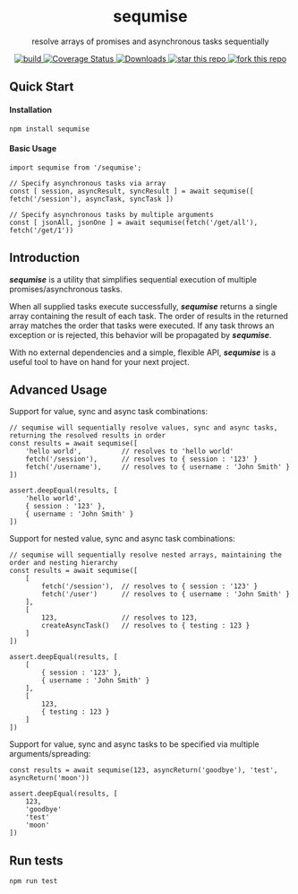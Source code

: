<h1 align="center">sequmise</h1>
<p align="center">resolve arrays of promises and asynchronous tasks sequentially</p>

<p align="center">
    <a href="https://travis-ci.org/dacredenny/js-sequmise">
        <img src="https://api.travis-ci.org/dacredenny/js-sequmise.svg?branch=master" alt="build">
    </a>
    <a href="https://coveralls.io/github/dacredenny/js-sequmise?branch=master">
        <img src="https://coveralls.io/repos/github/dacredenny/js-sequmise/badge.svg?branch=master" alt="Coverage Status">
    </a>
    <a href="https://www.npmjs.com/package/sequmise">
        <img src="https://img.shields.io/npm/dm/sequmise.svg" alt="Downloads">
    </a>
    <a href="https://github.com/dacredenny/js-sequmise">
        <img src="http://githubbadges.com/star.svg?user=dacredenny&amp;repo=js-sequmise&amp;style=flat" alt="star this repo">
    </a>
    <a href="https://github.com/dacredenny/js-sequmise/fork">
        <img src="http://githubbadges.com/fork.svg?user=dacredenny&amp;repo=js-sequmise&amp;style=flat" alt="fork this repo">
    </a>
</p>

## Quick Start

#### Installation

```
npm install sequmise
```

#### Basic Usage

```
import sequmise from '/sequmise';

// Specify asynchronous tasks via array
const [ session, asyncResult, syncResult ] = await sequmise([ fetch('/session'), asyncTask, syncTask ])

// Specify asynchronous tasks by multiple arguments
const [ jsonAll, jsonOne ] = await sequmise(fetch('/get/all'), fetch('/get/1'))
```

## Introduction

**_sequmise_** is a utility that simplifies sequential execution of multiple promises/asynchronous tasks. 

When all supplied tasks execute successfully, **_sequmise_** returns a single array containing the result of each task. The order of results in the returned array matches the order that tasks were executed. If any task throws an exception or is rejected, this behavior will be propagated by **_sequmise_**.

With no external dependencies and a simple, flexible API, **_sequmise_** is a useful tool to have on hand for your next project.

## Advanced Usage

Support for value, sync and async task combinations:

```
// sequmise will sequentially resolve values, sync and async tasks, returning the resolved results in order
const results = await sequmise([
    'hello world',          // resolves to 'hello world'
    fetch('/session'),      // resolves to { session : '123' }
    fetch('/username'),     // resolves to { username : 'John Smith' }
])

assert.deepEqual(results, [
    'hello world',
    { session : '123' },
    { username : 'John Smith' }
])
```

Support for nested value, sync and async task combinations:

```
// sequmise will sequentially resolve nested arrays, maintaining the order and nesting hierarchy
const results = await sequmise([
    [
        fetch('/session'),  // resolves to { session : '123' }
        fetch('/user')      // resolves to { username : 'John Smith' }
    ],
    [
        123,                // resolves to 123,
        createAsyncTask()   // resolves to { testing : 123 }
    ]
])

assert.deepEqual(results, [
    [
        { session : '123' },
        { username : 'John Smith' }
    ],
    [
        123,
        { testing : 123 }
    ]
])
```

Support for value, sync and async tasks to be specified via multiple arguments/spreading:

```
const results = await sequmise(123, asyncReturn('goodbye'), 'test', asyncReturn('moon'))

assert.deepEqual(results, [
    123,
    'goodbye'
    'test'
    'moon'
])
```

## Run tests

```
npm run test
```

